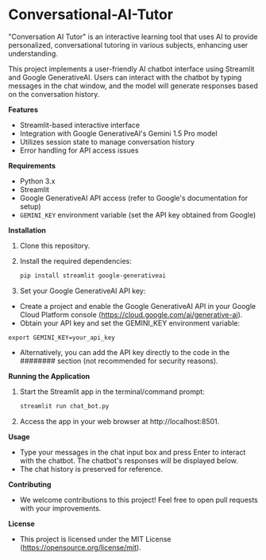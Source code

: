 # Conversational-AI-Tutor
"Conversation AI Tutor" is an interactive learning tool that uses AI to provide personalized, conversational tutoring in various subjects, enhancing user understanding.

This project implements a user-friendly AI chatbot interface using Streamlit and Google GenerativeAI. Users can interact with the chatbot by typing messages in the chat window, and the model will generate responses based on the conversation history.

**Features**

- Streamlit-based interactive interface
- Integration with Google GenerativeAI's Gemini 1.5 Pro model
- Utilizes session state to manage conversation history
- Error handling for API access issues

**Requirements**

- Python 3.x
- Streamlit
- Google GenerativeAI API access (refer to Google's documentation for setup)
- `GEMINI_KEY` environment variable (set the API key obtained from Google)

**Installation**

1. Clone this repository.
2. Install the required dependencies:

   ```bash
   pip install streamlit google-generativeai
   ```
   
3. Set your Google GenerativeAI API key:
   
- Create a project and enable the Google GenerativeAI API in your Google Cloud Platform console (https://cloud.google.com/ai/generative-ai).
- Obtain your API key and set the GEMINI_KEY environment variable:
```
export GEMINI_KEY=your_api_key
```
- Alternatively, you can add the API key directly to the code in the ######## section (not recommended for security reasons).

**Running the Application**
   1. Start the Streamlit app in the terminal/command prompt:
      
      ```bash
      streamlit run chat_bot.py
      ```
   2. Access the app in your web browser at http://localhost:8501.

**Usage**
   - Type your messages in the chat input box and press Enter to interact with the chatbot. The chatbot's responses will be displayed below.
   - The chat history is preserved for reference.

**Contributing**
   - We welcome contributions to this project! Feel free to open pull requests with your improvements.

**License**
   - This project is licensed under the MIT License (https://opensource.org/license/mit).
